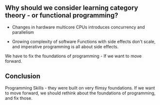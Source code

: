 ## Why should we consider learning category theory - or functional programming?

- Changes in hardware
  multicore CPUs introduces concurrency and parallelism

- Growing complexity of software
  Functions with side effects don't scale, and imperative programming is all about side effects.

We have to fix the foundations of programming - If we want to move forward.

## Conclusion

Programming Skills - they were built on very flimsy foundations. If we want to move forward, we should rethink about the foundations of programming, and fix those.
